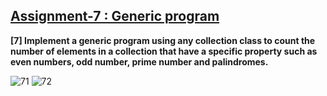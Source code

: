 ## [Assignment-7 : Generic program](https://github.com/shinchancode/Object-Oriented-Programming-Lab/tree/main/7%20Generic%20program)

**[7] Implement a generic program using any collection class to count the number of elements in a collection that have a specific property such as even numbers, odd number, prime number and palindromes.**

![71](https://user-images.githubusercontent.com/72682683/131029510-31ec3b45-f3b9-4b77-a7a1-c65c78b35422.png)
![72](https://user-images.githubusercontent.com/72682683/131029522-cac229d1-8c6d-4d36-bedb-4677de797efe.png)
